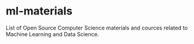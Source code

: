 # ml-materials
List of Open Source Computer Science materials and cources related to Machine Learning and Data Science.
